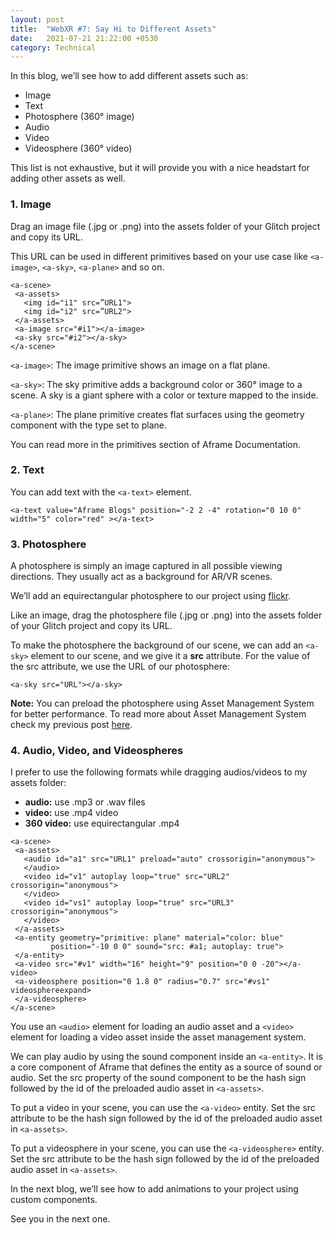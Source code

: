 ```yaml
---
layout: post
title:  "WebXR #7: Say Hi to Different Assets"
date:   2021-07-21 21:22:00 +0530
category: Technical
---
```

In this blog, we’ll see how to add different assets such as:
- Image
- Text
- Photosphere (360° image)
- Audio
- Video
- Videosphere (360° video)

This list is not exhaustive, but it will provide you with a nice headstart for adding other assets as well.

### 1. Image

Drag an image file (.jpg or .png) into the assets folder of your Glitch project and copy its URL.

This URL can be used in different primitives based on your use case like `<a-image>`, `<a-sky>`, `<a-plane>` and so on.

```
<a-scene>
 <a-assets>
   <img id="i1" src=”URL1">
   <img id="i2" src=”URL2">
 </a-assets>
 <a-image src="#i1"></a-image>
 <a-sky src="#i2"></a-sky>
</a-scene>
```

`<a-image>`: The image primitive shows an image on a flat plane.

`<a-sky>`: The sky primitive adds a background color or 360° image to a scene. A sky is a giant sphere with a color or texture mapped to the inside.

`<a-plane>`: The plane primitive creates flat surfaces using the geometry component with the type set to plane.

You can read more in the primitives section of Aframe Documentation.

### 2. Text

You can add text with the `<a-text>` element.

```
<a-text value="Aframe Blogs" position="-2 2 -4" rotation="0 10 0" width="5" color="red" ></a-text>
```

### 3. Photosphere

A photosphere is simply an image captured in all possible viewing directions. They usually act as a background for AR/VR scenes. 

We’ll add an equirectangular photosphere to our project using [flickr](http://flickr.com/groups/equirectangular/).

Like an image, drag the photosphere file (.jpg or .png) into the assets folder of your Glitch project and copy its URL.

To make the photosphere the background of our scene, we can add an `<a-sky>` element to our scene, and we give it a **src** attribute. For the value of the src attribute, we use the URL of our photosphere:

`<a-sky src="URL"></a-sky>`

**Note:** You can preload the photosphere using Asset Management System for better performance. To read more about Asset Management System check my previous post [here](https://vivek-chandela.github.io/technical/2021/07/21/first-3D-model.html).

### 4. Audio, Video, and Videospheres

I prefer to use the following formats while dragging audios/videos to my assets folder:

- **audio:** use .mp3 or .wav files
- **video:** use .mp4 video
- **360 video:** use equirectangular .mp4

```
<a-scene>
 <a-assets>
   <audio id="a1" src="URL1" preload="auto" crossorigin="anonymous">
   </audio>
   <video id="v1" autoplay loop="true" src="URL2" crossorigin="anonymous">
   </video>
   <video id="vs1" autoplay loop="true" src="URL3" crossorigin="anonymous">
   </video>
 </a-assets>
 <a-entity geometry="primitive: plane" material="color: blue"
         position="-10 0 0" sound="src: #a1; autoplay: true">
 </a-entity>
 <a-video src="#v1" width="16" height="9" position="0 0 -20"></a-video>
 <a-videosphere position="0 1.8 0" radius="0.7" src="#vs1" videosphereexpand>
 </a-videosphere>
</a-scene>
```

You use an `<audio>` element for loading an audio asset and a `<video>` element for loading a video asset inside the asset management system.

We can play audio by using the sound component inside an `<a-entity>`. It is a core component of Aframe that defines the entity as a source of sound or audio. Set the src property of the sound component to be the hash sign followed by the id of the preloaded audio asset in `<a-assets>`.

To put a video in your scene, you can use the `<a-video>` entity. Set the src attribute to be the hash sign followed by the id of the preloaded audio asset in `<a-assets>`.

To put a videosphere in your scene, you can use the `<a-videosphere>` entity. Set the src attribute to be the hash sign followed by the id of the preloaded audio asset in `<a-assets>`.

In the next blog, we’ll see how to add animations to your project using custom components. 

See you in the next one.


<script src="https://utteranc.es/client.js"
        repo="vivek-chandela/vivek-chandela.github.io"
        issue-term="pathname"
        theme="github-light"
        crossorigin="anonymous"
        async>
</script>